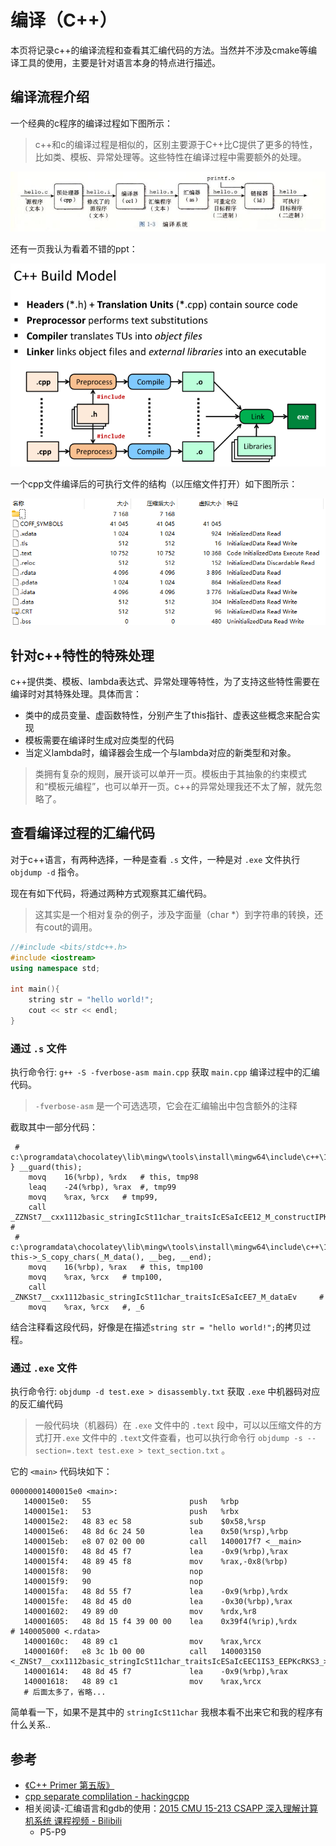 # 编译（C++）

本页将记录c++的编译流程和查看其汇编代码的方法。当然并不涉及cmake等编译工具的使用，主要是针对语言本身的特点进行描述。

## 编译流程介绍

一个经典的c程序的编译过程如下图所示：
> c++和c的编译过程是相似的，区别主要源于C++比C提供了更多的特性，比如类、模板、异常处理等。这些特性在编译过程中需要额外的处理。

<img src='../img/cpp_compile-1.jpg'>

还有一页我认为看着不错的ppt：

<img src='../img/cpp_compile-3.png' width="600">

一个cpp文件编译后的可执行文件的结构（以压缩文件打开）如下图所示：

<img src='../img/cpp_compile-2.png' width="600">

## 针对c++特性的特殊处理

c++提供类、模板、lambda表达式、异常处理等特性，为了支持这些特性需要在编译时对其特殊处理。具体而言：
- 类中的成员变量、虚函数特性，分别产生了this指针、虚表这些概念来配合实现
- 模板需要在编译时生成对应类型的代码
- 当定义lambda时，编译器会生成一个与lambda对应的新类型和对象。
> 类拥有复杂的规则，展开谈可以单开一页。模板由于其抽象的约束模式和“模板元编程”，也可以单开一页。c++的异常处理我还不太了解，就先忽略了。

## 查看编译过程的汇编代码

对于c++语言，有两种选择，一种是查看 `.s` 文件，一种是对 `.exe` 文件执行 `objdump -d` 指令。

现在有如下代码，将通过两种方式观察其汇编代码。
> 这其实是一个相对复杂的例子，涉及字面量（char *）到字符串的转换，还有cout的调用。

```cpp
//#include <bits/stdc++.h>
#include <iostream>
using namespace std;

int main(){
    string str = "hello world!";
    cout << str << endl;
}
```

### **通过 `.s` 文件**

执行命令行: `g++ -S -fverbose-asm main.cpp` 获取 `main.cpp` 编译过程中的汇编代码。

> `-fverbose-asm` 是一个可选选项，它会在汇编输出中包含额外的注释

截取其中一部分代码：

```
 # c:\programdata\chocolatey\lib\mingw\tools\install\mingw64\include\c++\12.2.0\bits\basic_string.tcc:241: 	} __guard(this);
	movq	16(%rbp), %rdx	 # this, tmp98
	leaq	-24(%rbp), %rax	 #, tmp99
	movq	%rax, %rcx	 # tmp99,
	call	_ZZNSt7__cxx1112basic_stringIcSt11char_traitsIcESaIcEE12_M_constructIPKcEEvT_S8_St20forward_iterator_tagEN6_GuardC1EPS4_	 #
 # c:\programdata\chocolatey\lib\mingw\tools\install\mingw64\include\c++\12.2.0\bits\basic_string.tcc:243: 	this->_S_copy_chars(_M_data(), __beg, __end);
	movq	16(%rbp), %rax	 # this, tmp100
	movq	%rax, %rcx	 # tmp100,
	call	_ZNKSt7__cxx1112basic_stringIcSt11char_traitsIcESaIcEE7_M_dataEv	 #
	movq	%rax, %rcx	 #, _6
```

结合注释看这段代码，好像是在描述`string str = "hello world!";`的拷贝过程。

### **通过 `.exe` 文件**

执行命令行: `objdump -d test.exe > disassembly.txt` 获取 `.exe` 中机器码对应的反汇编代码

> 一般代码块（机器码）在 `.exe` 文件中的 `.text` 段中，可以以压缩文件的方式打开`.exe` 文件中的 `.text`文件查看，也可以执行命令行 `objdump -s --section=.text test.exe > text_section.txt` 。

它的 `<main>` 代码块如下：

```
00000001400015e0 <main>:
   1400015e0:	55                   	push   %rbp
   1400015e1:	53                   	push   %rbx
   1400015e2:	48 83 ec 58          	sub    $0x58,%rsp
   1400015e6:	48 8d 6c 24 50       	lea    0x50(%rsp),%rbp
   1400015eb:	e8 07 02 00 00       	call   1400017f7 <__main>
   1400015f0:	48 8d 45 f7          	lea    -0x9(%rbp),%rax
   1400015f4:	48 89 45 f8          	mov    %rax,-0x8(%rbp)
   1400015f8:	90                   	nop
   1400015f9:	90                   	nop
   1400015fa:	48 8d 55 f7          	lea    -0x9(%rbp),%rdx
   1400015fe:	48 8d 45 d0          	lea    -0x30(%rbp),%rax
   140001602:	49 89 d0             	mov    %rdx,%r8
   140001605:	48 8d 15 f4 39 00 00 	lea    0x39f4(%rip),%rdx        # 140005000 <.rdata>
   14000160c:	48 89 c1             	mov    %rax,%rcx
   14000160f:	e8 3c 1b 00 00       	call   140003150 <_ZNSt7__cxx1112basic_stringIcSt11char_traitsIcESaIcEEC1IS3_EEPKcRKS3_>
   140001614:	48 8d 45 f7          	lea    -0x9(%rbp),%rax
   140001618:	48 89 c1             	mov    %rax,%rcx
   # 后面太多了，省略...
```

简单看一下，如果不是其中的 `stringIcSt11char` 我根本看不出来它和我的程序有什么关系..

## 参考
- [《C++ Primer 第五版》](https://book.douban.com/subject/10505113/)
- [cpp separate complilation - hackingcpp](https://hackingcpp.com/cpp/lang/separate_compilation.html)
- 相关阅读-汇编语言和gdb的使用：[2015 CMU 15-213 CSAPP 深入理解计算机系统 课程视频 - Bilibili](https://www.bilibili.com/video/BV1iW411d7hd?p=5)
    - P5-P9
